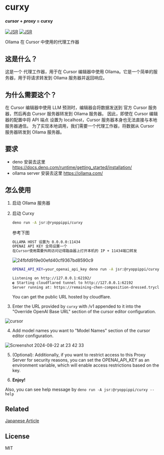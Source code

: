 # curxy

#### _cursor_ + _proxy_ = **curxy**

[![JSR](https://jsr.io/badges/@ryoppippi/curxy)](https://jsr.io/@ryoppippi/curxy)
[![JSR](https://jsr.io/badges/@ryoppippi/curxy/score)](https://jsr.io/@ryoppippi/curxy)

Ollama 在 Cursor 中使用的代理工作器

## 这是什么？

这是一个 代理工作器，用于在 Cursor 编辑器中使用 Ollama。它是一个简单的服务器，用于将请求转发到 Ollama 服务器并返回响应。

## 为什么需要这个？

在 Cursor 编辑器中使用 LLM 预测时，编辑器会将数据发送到 官方 Cursor 服务器，然后再由 Cursor 服务器转发到 Ollama 服务器。
因此，即使在 Cursor 编辑器的配置中将 API 端点 设置为 localhost，Cursor 服务器本身也无法直接与本地服务器通信。
为了实现本地调用，我们需要一个代理工作器，将数据从 Cursor 服务器转发到 Ollama 服务器。

## 要求

- deno   安装去这里 https://docs.deno.com/runtime/getting_started/installation/
- ollama server  安装去这里  https://ollama.com/

## 怎么使用

1. 启动 Ollama 服务器

2. 启动 Curxy

   ```sh
   deno run -A jsr:@ryoppippi/curxy
   ```

   参考下图
   ```sh
   OLLAMA HOST 设置为 0.0.0.0:11434
   OPENAI API KEY 全局设置一个
   在Cursor使用需要外网访问记得路由器上打开本机的 IP + 11434端口转发
   ```
   ![24fbfd919e00efd40cf9367bd8590c9](https://github.com/user-attachments/assets/71d5764c-5cfb-41b0-a161-e6e587577a16)


   ```bash
   OPENAI_API_KEY=your_openai_api_key deno run -A jsr:@ryoppippi/curxy

   Listening on http://127.0.0.1:62192/
   ◐ Starting cloudflared tunnel to http://127.0.0.1:62192                                                                                                                                                                                                                                                           5:39:59 PM
   Server running at: https://remaining-chen-composition-dressed.trycloudflare.com
   ```

   You can get the public URL hosted by cloudflare.

4. Enter the URL provided by `curxy` with /v1 appended to it into the "Override
   OpenAl Base URL" section of the cursor editor configuration.

![cursor](https://github.com/user-attachments/assets/83a54310-0728-49d8-8c3f-b31e0d8e3e1b)

4. Add model names you want to "Model Names" section of the cursor editor
   configuration.

![Screenshot 2024-08-22 at 23 42 33](https://github.com/user-attachments/assets/c24fed7c-c61e-46a0-b735-ccf594a96363)

5. (Optional): Additionally, if you want to restrict access to this Proxy Server
   for security reasons, you can set the OPENAI_API_KEY as an environment
   variable, which will enable access restrictions based on the key.

6. **Enjoy!**

Also, you can see help message by `deno run -A jsr:@ryoppippi/curxy --help`

## Related

[Japanese Article](https://zenn.dev/ryoppippi/articles/02c618452a1c9f)

## License

MIT
